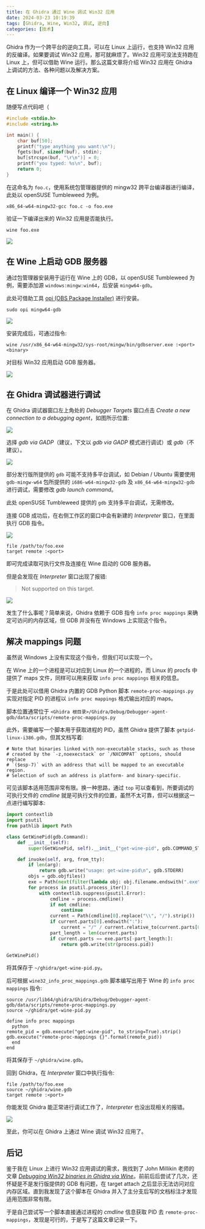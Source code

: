 ```yaml
---
title: 在 Ghidra 通过 Wine 调试 Win32 应用
date: 2024-03-23 10:19:39
tags: [Ghidra, Wine, Win32, 调试, 逆向]
categories: [技术]
---
```


Ghidra 作为一个跨平台的逆向工具，可以在 Linux 上运行，也支持 Win32 应用的反编译。如果要调试 Win32 应用，那可就麻烦了。Win32 应用可没法支持跑在 Linux 上，但可以借助 Wine 运行。那么这篇文章将介绍 Win32 应用在 Ghidra 上调试的方法、各种问题以及解决方案。

<!-- more -->

## 在 Linux 编译一个 Win32 应用

随便写点代码吧（

```c
#include <stdio.h>
#include <string.h>

int main() {
    char buf[50];
    printf("type anything you want:\n");
    fgets(buf, sizeof(buf), stdin);
    buf[strcspn(buf, "\r\n")] = 0;
    printf("you typed: %s\n", buf);
    return 0;
}
```

在这命名为 `foo.c`，使用系统包管理器提供的 mingw32 跨平台编译器进行编译，此处以 openSUSE Tumbleweed 为例。

```shell
x86_64-w64-mingw32-gcc foo.c -o foo.exe
```

验证一下编译出来的 Win32 应用是否能执行。

```shell
wine foo.exe
```

![](Screenshot_20240323_103557.webp)

## 在 Wine 上启动 GDB 服务器

通过包管理器安装用于运行在 Wine 上的 GDB，以 openSUSE Tumbleweed 为例，需要添加源 `windows:mingw:win64`，后安装 `mingw64-gdb`。

此处可借助工具 [opi (OBS Package Installer)](https://github.com/openSUSE/opi) 进行安装。

```shell
sudo opi mingw64-gdb
```

![](Screenshot_20240323_104155.webp)

安装完成后，可通过指令:

```shell
wine /usr/x86_64-w64-mingw32/sys-root/mingw/bin/gdbserver.exe :<port> <binary>
```

对目标 Win32 应用启动 GDB 服务器。

![](Screenshot_20240323_104841.webp)

## 在 Ghidra 调试器进行调试

在 Ghidra 调试器窗口左上角处的 *Debugger Targets* 窗口点击 *Create a new connection to a debugging agent*，如图所示位置:

![](Screenshot_20240323_105439.webp)

选择 *gdb via GADP*（建议，下文以 *gdb via GADP* 模式进行调试）或 *gdb*（不建议）。

![](Screenshot_20240323_105932.webp)

部分发行版所提供的 `gdb` 可能不支持多平台调试，如 Debian / Ubuntu 需要使用 `gdb-mingw-w64` 包所提供的 `i686-w64-mingw32-gdb` 及 `x86_64-w64-mingw32-gdb` 进行调试，需要修改 *gdb launch command*。

此处 openSUSE Tumbleweed 提供的 `gdb` 支持多平台调试，无需修改。

连接 GDB 成功后，在右侧工作区的窗口中会有新建的 *Interpreter* 窗口，在里面执行 GDB 指令。

![](Screenshot_20240323_110902.webp)

```gdb
file /path/to/foo.exe
target remote :<port>
```

即可完成读取可执行文件及连接在 Wine 启动的 GDB 服务器。

但是会发现在 *Interpreter* 窗口出现了报错:

> Not supported on this target.

![](Screenshot_20240323_111143.webp)

发生了什么事呢？简单来说，Ghidra 依赖于 GDB 指令 `info proc mappings` 来确定可访问的内存区域，但 GDB 并没有在 Windows 上实现这个指令。

## 解决 mappings 问题

虽然说 Windows 上没有实现这个指令，但我们可以实现一个。

在 Wine 上的一个进程是可以对应到 Linux 的一个进程的，而 Linux 的 procfs 中提供了 maps 文件，同样可以用来获取 `info proc mappings` 相关的信息。

于是此处可以借用 Ghidra 内置的 GDB Python 脚本 `remote-proc-mappings.py` 实现对指定 PID 的进程以 `info proc mappings` 格式输出对应的 maps。

脚本位置通常位于 `<Ghidra 根目录>/Ghidra/Debug/Debugger-agent-gdb/data/scripts/remote-proc-mappings.py`

此外，需要编写一个脚本用于获取进程的 PID，虽然 Ghidra 提供了脚本 `getpid-linux-i386.gdb`，但其文档写着:

```
# Note that binaries linked with non-executable stacks, such as those
# created by the `-z,noexecstack` or `/NXCOMPAT` options, should replace
# `($esp-7)` with an address that will be mapped to an executable region.
# Selection of such an address is platform- and binary-specific.
```

可见该脚本适用范围非常有限。换一种思路，通过 `top` 可以查看到，所要调试的可执行文件的 *cmdline* 就是可执行文件的位置，虽然不太可靠，但可以根据这一点进行编写脚本:

```python
import contextlib
import psutil
from pathlib import Path

class GetWinePid(gdb.Command):
    def __init__(self):
        super(GetWinePid, self).__init__("get-wine-pid", gdb.COMMAND_STATUS)

    def invoke(self, arg, from_tty):
        if len(arg):
            return gdb.write("usage: get-wine-pid\n", gdb.STDERR)
        objs = gdb.objfiles()
        exe = Path(next(filter(lambda obj: obj.filename.endswith(".exe"), objs)).filename)
        for process in psutil.process_iter():
            with contextlib.suppress(psutil.Error):
                cmdline = process.cmdline()
                if not cmdline:
                    continue
                current = Path(cmdline[0].replace("\\", "/").strip())
                if current.parts[0].endswith(":"):
                    current = "/" / current.relative_to(current.parts[0])
                part_length = len(current.parts)
                if current.parts == exe.parts[-part_length:]:
                    return gdb.write(str(process.pid))

GetWinePid()
```

将其保存于 `~/ghidra/get-wine-pid.py`。

后可根据 `wine32_info_proc_mappings.gdb` 脚本编写出用于 Wine 的 `info proc mappings` 指令:

```gdb
source /usr/lib64/ghidra/Ghidra/Debug/Debugger-agent-gdb/data/scripts/remote-proc-mappings.py
source ~/ghidra/get-wine-pid.py

define info proc mappings
  python
remote_pid = gdb.execute("get-wine-pid", to_string=True).strip()
gdb.execute("remote-proc-mappings {}".format(remote_pid))
  end
end
```

将其保存于 `~/ghidra/wine.gdb`。

回到 Ghidra，在 *Interpreter* 窗口中执行指令:

```gdb
file /path/to/foo.exe
source ~/ghidra/wine.gdb
target remote :<port>
```

你能发现 Ghidra 能正常进行调试工作了，*Interpreter* 也没出现相关的报错。

![](Screenshot_20240323_114137.webp)

至此，你可以在 Ghidra 上通过 Wine 调试 Win32 应用了。

## 后记

鉴于我在 Linux 上进行 Win32 应用调试的需求，我找到了 John Millikin 老师的文章 *[Debugging Win32 binaries in Ghidra via Wine](https://john-millikin.com/debugging-win32-binaries-in-ghidra-via-wine)*。前前后后尝试了几次，还怀疑是不是发行版提供的 GDB 有问题，在 target attach 之后显示无法访问对应内存区域。直到我发现了这个脚本在 Ghidra 并入了主分支后写的文档标注才发现适用范围非常有限。

于是自己尝试写一个脚本直接通过进程的 *cmdline* 信息获取 PID 去 `remote-proc-mappings`，发现是可行的，于是写了这篇文章记录一下。
